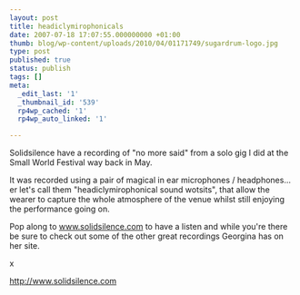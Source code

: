 ```yaml
---
layout: post
title: headiclymirophonicals
date: 2007-07-18 17:07:55.000000000 +01:00
thumb: blog/wp-content/uploads/2010/04/01171749/sugardrum-logo.jpg
type: post
published: true
status: publish
tags: []
meta:
  _edit_last: '1'
  _thumbnail_id: '539'
  rp4wp_cached: '1'
  rp4wp_auto_linked: '1'

---
```

<p>Solidsilence have a recording of "no more said" from a solo gig I did  at the Small World Festival way back in May.</p>
<p>It was recorded  using a pair of magical in ear microphones / headphones... er let's call  them "headiclymirophonical sound wotsits", that allow the wearer to  capture the whole atmosphere of the venue whilst still enjoying the  performance going on.</p>

<p>Pop along to <a href="http://www.solidsilence.com/">www.solidsilence.com</a> to have a  listen and while you're there be sure to check out some of the other  great recordings Georgina has on her site.</p>
<p>x</p>
<p><a href="http://www.solidsilence.com/">http://www.solidsilence.com</a></p>

